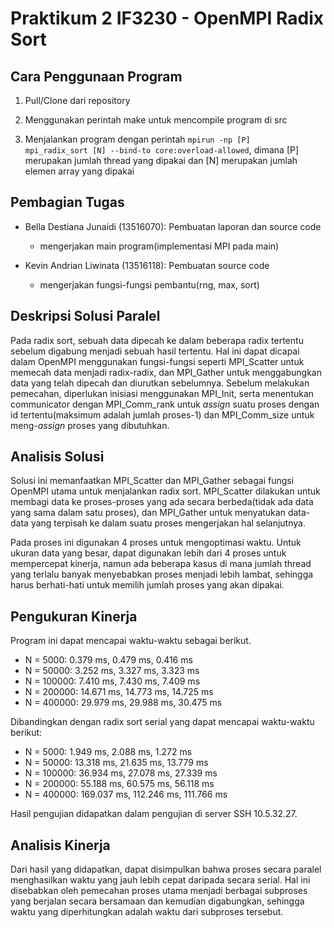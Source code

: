 # Praktikum 2 IF3230 - OpenMPI Radix Sort

Cara Penggunaan Program
-----
1. Pull/Clone dari repository

2. Menggunakan perintah make untuk mencompile program di src

3. Menjalankan program dengan perintah <code>mpirun -np [P] mpi_radix_sort [N] --bind-to core:overload-allowed</code>, dimana [P] merupakan jumlah thread yang dipakai dan [N] merupakan jumlah elemen array yang dipakai


Pembagian Tugas
-----
- Bella Destiana Junaidi (13516070): Pembuatan laporan dan source code
    -  mengerjakan main program(implementasi MPI pada main)

- Kevin Andrian Liwinata (13516118): Pembuatan source code
    - mengerjakan fungsi-fungsi pembantu(rng, max, sort)
 

Deskripsi Solusi Paralel
-----
Pada radix sort, sebuah data dipecah ke dalam beberapa radix tertentu sebelum digabung menjadi sebuah hasil tertentu. Hal ini dapat dicapai dalam OpenMPI menggunakan fungsi-fungsi seperti MPI_Scatter untuk memecah data menjadi radix-radix, dan MPI_Gather untuk menggabungkan data yang telah dipecah dan diurutkan sebelumnya. Sebelum melakukan pemecahan, diperlukan inisiasi menggunakan MPI_Init, serta menentukan communicator dengan MPI_Comm_rank untuk *assign* suatu proses dengan id tertentu(maksimum adalah jumlah proses-1) dan MPI_Comm_size untuk meng-*assign* proses yang dibutuhkan.


Analisis Solusi
-----
Solusi ini memanfaatkan MPI_Scatter dan MPI_Gather sebagai fungsi OpenMPI utama untuk menjalankan radix sort. MPI_Scatter dilakukan untuk membagi data ke proses-proses yang ada secara berbeda(tidak ada data yang sama dalam satu proses), dan MPI_Gather untuk menyatukan data-data yang terpisah ke dalam suatu proses mengerjakan hal selanjutnya.

Pada proses ini digunakan 4 proses untuk mengoptimasi waktu. Untuk ukuran data yang besar, dapat digunakan lebih dari 4 proses untuk mempercepat kinerja, namun ada beberapa kasus di mana jumlah thread yang terlalu banyak menyebabkan proses menjadi lebih lambat, sehingga harus berhati-hati untuk memilih jumlah proses yang akan dipakai.

Pengukuran Kinerja
-----
Program ini dapat mencapai waktu-waktu sebagai berikut.
- N = 5000: 0.379 ms, 0.479 ms, 0.416 ms
- N = 50000: 3.252 ms, 3.327 ms, 3.323 ms
- N = 100000: 7.410 ms, 7.430 ms, 7.409 ms
- N = 200000: 14.671 ms, 14.773 ms, 14.725 ms 
- N = 400000: 29.979 ms, 29.988 ms, 30.475 ms

Dibandingkan dengan radix sort serial yang dapat mencapai waktu-waktu berikut:
- N = 5000: 1.949 ms, 2.088 ms, 1.272 ms
- N = 50000: 13.318 ms, 21.635 ms, 13.779 ms
- N = 100000: 36.934 ms, 27.078 ms, 27.339 ms
- N = 200000: 55.188 ms, 60.575 ms, 56.118 ms
- N = 400000: 169.037 ms, 112.246 ms, 111.766 ms

Hasil pengujian didapatkan dalam pengujian di server SSH 10.5.32.27. 

Analisis Kinerja
-----
Dari hasil yang didapatkan, dapat disimpulkan bahwa proses secara paralel menghasilkan waktu yang jauh lebih cepat daripada secara serial. Hal ini disebabkan oleh pemecahan proses utama menjadi berbagai subproses yang berjalan secara bersamaan dan kemudian digabungkan, sehingga waktu yang diperhitungkan adalah waktu dari subproses tersebut.
